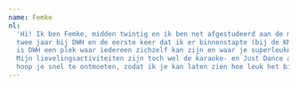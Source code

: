 ```yaml
---
name: Femke
nl:
  'Hi! Ik ben Femke, midden twintig en ik ben net afgestudeerd aan de master Jeugdliteratuur in Tilburg. Ik kom sinds
  twee jaar bij DWH en de eerste keer dat ik er binnenstapte (bij de KMG), voelde ik me meteen thuis. Voor mij
  is DWH een plek waar iedereen zichzelf kan zijn en waar je superleuke feestjes hebt en gezellig kan kletsen.
  Mijn lievelingsactiviteiten zijn toch wel de karaoke- en Just Dance avonden en natuurlijk de Kennismakingsgroep. Ik
  hoop je snel te ontmoeten, zodat ik je kan laten zien hoe leuk het bij DWH is! (:'
---
```

